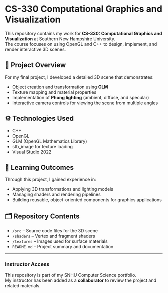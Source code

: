 # CS-330 Computational Graphics and Visualization

This repository contains my work for **CS-330: Computational Graphics and Visualization** at Southern New Hampshire University.  
The course focuses on using OpenGL and C++ to design, implement, and render interactive 3D scenes.

## 🧩 Project Overview
For my final project, I developed a detailed 3D scene that demonstrates:
- Object creation and transformation using **GLM**  
- Texture mapping and material properties  
- Implementation of **Phong lighting** (ambient, diffuse, and specular)  
- Interactive camera controls for viewing the scene from multiple angles  

## ⚙️ Technologies Used
- C++  
- OpenGL  
- GLM (OpenGL Mathematics Library)  
- stb_image for texture loading  
- Visual Studio 2022  

## 🎯 Learning Outcomes
Through this project, I gained experience in:
- Applying 3D transformations and lighting models  
- Managing shaders and rendering pipelines  
- Building reusable, object-oriented components for graphics applications  

## 🗂️ Repository Contents
- `/src` – Source code files for the 3D scene  
- `/shaders` – Vertex and fragment shaders  
- `/textures` – Images used for surface materials  
- `README.md` – Project summary and documentation  

---

### Instructor Access
This repository is part of my SNHU Computer Science portfolio.  
My instructor has been added as a **collaborator** to review the project and related materials.
